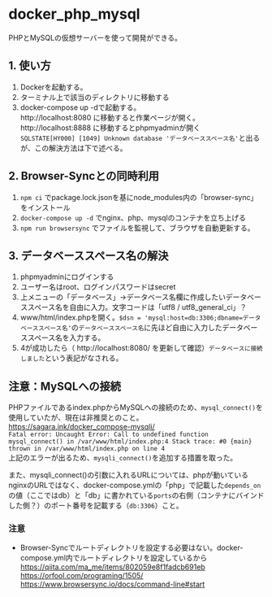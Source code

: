 # docker_php_mysql
PHPとMySQLの仮想サーバーを使って開発ができる。  
  
## 1. 使い方
1. Dockerを起動する。
2. ターミナル上で該当のディレクトリに移動する  
3. docker-compose up -dで起動する。  
http://localhost:8080 に移動すると作業ページが開く。  
http://localhost:8888 に移動するとphpmyadminが開く  
`SQLSTATE[HY000] [1049] Unknown database 'データベーススペース名'`と出るが、この解決方法は下で述べる。  
  
## 2. Browser-Syncとの同時利用
1. `npm ci` でpackage.lock.jsonを基にnode_modules内の「browser-sync」をインストール
2. `docker-compose up -d` でnginx、php、mysqlのコンテナを立ち上げる
3. `npm run browsersync` でファイルを監視して、ブラウザを自動更新する。

## 3. データベーススペース名の解決
1. phpmyadminにログインする
2. ユーザー名はroot、ログインパスワードはsecret
3. 上メニューの「データベース」→データベース名欄に作成したいデータベーススペース名を自由に入力。文字コードは「utf8 / utf8_general_ci」？
4. www/html/index.phpを開く。`$dsn = 'mysql:host=db:3306;dbname=データベーススペース名'`の`データベーススペース名`に先ほど自由に入力したデータベーススペース名を入力する。
5. 4が成功したら（ http://localhost:8080/ を更新して確認）`データベースに接続しました`という表記がなされる。


## 注意：MySQLへの接続
PHPファイルであるindex.phpからMySQLへの接続のため、`mysql_connect()`を使用していたが、現在は非推奨とのこと。  
https://sagara.ink/docker_compose-mysqli/  
`Fatal error: Uncaught Error: Call to undefined function mysql_connect() in /var/www/html/index.php:4 Stack trace: #0 {main} thrown in /var/www/html/index.php on line 4`  
上記のエラーが出るため、`mysqli_connect()`を追加する措置を取った。  
  
また、mysqli_connect()の引数に入れるURLについては、phpが動いているnginxのURLではなく、docker-compose.ymlの「php」で記載した`depends_on`の値（ここではdb）と「db」に書かれている`ports`の右側（コンテナにバインドした側？）のポート番号を記載する（`db:3306`）こと。

### 注意
- Browser-Syncでルートディレクトリを設定する必要はない。docker-compose.yml内でルートディレクトリを設定しているから  
https://qiita.com/ma_me/items/802059e8f1fadcb691eb  
https://orfool.com/programing/1505/  
https://www.browsersync.io/docs/command-line#start
